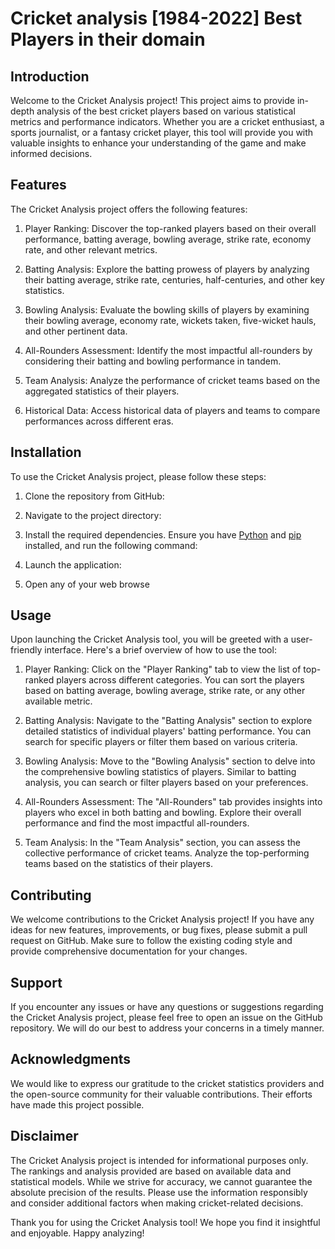 # Cricket analysis [1984-2022]  Best Players in their domain




## Introduction
Welcome to the Cricket Analysis project! This project aims to provide in-depth analysis of the best cricket players based on various statistical metrics and performance indicators. Whether you are a cricket enthusiast, a sports journalist, or a fantasy cricket player, this tool will provide you with valuable insights to enhance your understanding of the game and make informed decisions.

## Features
The Cricket Analysis project offers the following features:

1. Player Ranking: Discover the top-ranked players based on their overall performance, batting average, bowling average, strike rate, economy rate, and other relevant metrics.

2. Batting Analysis: Explore the batting prowess of players by analyzing their batting average, strike rate, centuries, half-centuries, and other key statistics.

3. Bowling Analysis: Evaluate the bowling skills of players by examining their bowling average, economy rate, wickets taken, five-wicket hauls, and other pertinent data.

4. All-Rounders Assessment: Identify the most impactful all-rounders by considering their batting and bowling performance in tandem.

5. Team Analysis: Analyze the performance of cricket teams based on the aggregated statistics of their players.

6. Historical Data: Access historical data of players and teams to compare performances across different eras.

## Installation
To use the Cricket Analysis project, please follow these steps:

1. Clone the repository from GitHub:


2. Navigate to the project directory:


3. Install the required dependencies. Ensure you have [Python](https://www.python.org/downloads/) and [pip](https://pip.pypa.io/en/stable/installing/) installed, and run the following command:


4. Launch the application:


5. Open any of your web browse



## Usage
Upon launching the Cricket Analysis tool, you will be greeted with a user-friendly interface. Here's a brief overview of how to use the tool:

1. Player Ranking: Click on the "Player Ranking" tab to view the list of top-ranked players across different categories. You can sort the players based on batting average, bowling average, strike rate, or any other available metric.

2. Batting Analysis: Navigate to the "Batting Analysis" section to explore detailed statistics of individual players' batting performance. You can search for specific players or filter them based on various criteria.

3. Bowling Analysis: Move to the "Bowling Analysis" section to delve into the comprehensive bowling statistics of players. Similar to batting analysis, you can search or filter players based on your preferences.

4. All-Rounders Assessment: The "All-Rounders" tab provides insights into players who excel in both batting and bowling. Explore their overall performance and find the most impactful all-rounders.

5. Team Analysis: In the "Team Analysis" section, you can assess the collective performance of cricket teams. Analyze the top-performing teams based on the statistics of their players.

## Contributing
We welcome contributions to the Cricket Analysis project! If you have any ideas for new features, improvements, or bug fixes, please submit a pull request on GitHub. Make sure to follow the existing coding style and provide comprehensive documentation for your changes.

## Support
If you encounter any issues or have any questions or suggestions regarding the Cricket Analysis project, please feel free to open an issue on the GitHub repository. We will do our best to address your concerns in a timely manner.

## Acknowledgments
We would like to express our gratitude to the cricket statistics providers and the open-source community for their valuable contributions. Their efforts have made this project possible.

## Disclaimer
The Cricket Analysis project is intended for informational purposes only. The rankings and analysis provided are based on available data and statistical models. While we strive for accuracy, we cannot guarantee the absolute precision of the results. Please use the information responsibly and consider additional factors when making cricket-related decisions.

Thank you for using the Cricket Analysis tool! We hope you find it insightful and enjoyable. Happy analyzing!
